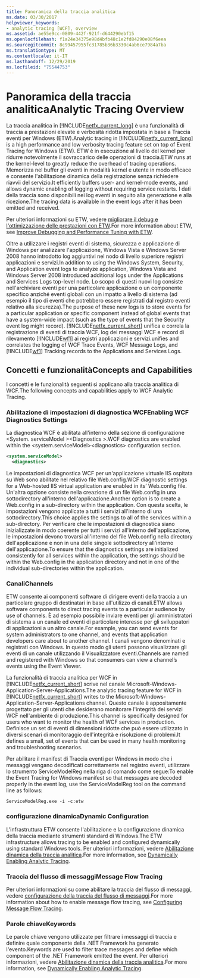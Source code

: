 ```yaml
---
title: Panoramica della traccia analitica
ms.date: 03/30/2017
helpviewer_keywords:
- analytic tracing [WCF], overview
ms.assetid: ae55e9cc-0809-442f-921f-d644290ebf15
ms.openlocfilehash: f1a24e34375e98d4bfb48c1e2fd84290e08f6eea
ms.sourcegitcommit: 8c99457955fc31785b36b3330c4ab6ce7984a7ba
ms.translationtype: MT
ms.contentlocale: it-IT
ms.lasthandoff: 12/29/2019
ms.locfileid: "75544753"
---
```

# <a name="analytic-tracing-overview"></a><span data-ttu-id="bedf6-102">Panoramica della traccia analitica</span><span class="sxs-lookup"><span data-stu-id="bedf6-102">Analytic Tracing Overview</span></span>
<span data-ttu-id="bedf6-103">La traccia analitica in [!INCLUDE[netfx_current_long](../../../../../includes/netfx-current-long-md.md)] è una funzionalità di traccia a prestazioni elevate e verbosità ridotta impostata in base a Traccia eventi per Windows (ETW).</span><span class="sxs-lookup"><span data-stu-id="bedf6-103">Analytic tracing in [!INCLUDE[netfx_current_long](../../../../../includes/netfx-current-long-md.md)] is a high performance and low verbosity tracing feature set on top of Event Tracing for Windows (ETW).</span></span> <span data-ttu-id="bedf6-104">ETW è in esecuzione al livello del kernel per ridurre notevolmente il sovraccarico delle operazioni di traccia.</span><span class="sxs-lookup"><span data-stu-id="bedf6-104">ETW runs at the kernel-level to greatly reduce the overhead of tracing operations.</span></span> <span data-ttu-id="bedf6-105">Memorizza nel buffer gli eventi in modalità kernel e utente in modo efficace e consente l'abilitazione dinamica della registrazione senza richiedere riavvii del servizio.</span><span class="sxs-lookup"><span data-stu-id="bedf6-105">It efficiently buffers user- and kernel-mode events, and allows dynamic enabling of logging without requiring service restarts.</span></span> <span data-ttu-id="bedf6-106">I dati della traccia sono disponibili nei log eventi in seguito alla generazione e alla ricezione.</span><span class="sxs-lookup"><span data-stu-id="bedf6-106">The tracing data is available in the event logs after it has been emitted and received.</span></span>  
  
 <span data-ttu-id="bedf6-107">Per ulteriori informazioni su ETW, vedere [migliorare il debug e l'ottimizzazione delle prestazioni con ETW](https://go.microsoft.com/fwlink/?LinkId=164781).</span><span class="sxs-lookup"><span data-stu-id="bedf6-107">For more information about ETW, see [Improve Debugging and Performance Tuning with ETW](https://go.microsoft.com/fwlink/?LinkId=164781).</span></span>  
  
 <span data-ttu-id="bedf6-108">Oltre a utilizzare i registri eventi di sistema, sicurezza e applicazione di Windows per analizzare l'applicazione, Windows Vista e Windows Server 2008 hanno introdotto log aggiuntivi nel nodo di livello superiore registri applicazioni e servizi.</span><span class="sxs-lookup"><span data-stu-id="bedf6-108">In addition to using the Windows System, Security, and Application event logs to analyze application, Windows Vista and Windows Server 2008 introduced additional logs under the Applications and Services Logs top-level node.</span></span> <span data-ttu-id="bedf6-109">Lo scopo di questi nuovi log consiste nell'archiviare eventi per una particolare applicazione o un componente specifico anziché eventi globali con un impatto a livello di sistema (ad esempio il tipo di eventi che potrebbero essere registrati dal registro eventi relativo alla sicurezza).</span><span class="sxs-lookup"><span data-stu-id="bedf6-109">The purpose of these new logs is to store events for a particular application or specific component instead of global events that have a system-wide impact (such as the type of events that the Security event log might record).</span></span> [!INCLUDE[netfx_current_short](../../../../../includes/netfx-current-short-md.md)] <span data-ttu-id="bedf6-110">unifica e correla la registrazione di eventi di traccia WCF, log dei messaggi WCF e record di rilevamento [!INCLUDE[wf1](../../../../../includes/wf1-md.md)] ai registri applicazioni e servizi.</span><span class="sxs-lookup"><span data-stu-id="bedf6-110">unifies and correlates the logging of WCF Trace Events, WCF Message Logs, and [!INCLUDE[wf1](../../../../../includes/wf1-md.md)] Tracking records to the Applications and Services Logs.</span></span>  
  
## <a name="concepts-and-capabilities"></a><span data-ttu-id="bedf6-111">Concetti e funzionalità</span><span class="sxs-lookup"><span data-stu-id="bedf6-111">Concepts and Capabilities</span></span>  
 <span data-ttu-id="bedf6-112">I concetti e le funzionalità seguenti si applicano alla traccia analitica di WCF.</span><span class="sxs-lookup"><span data-stu-id="bedf6-112">The following concepts and capabilities apply to WCF Analytic Tracing.</span></span>  
  
### <a name="enabling-wcf-diagnostics-settings"></a><span data-ttu-id="bedf6-113">Abilitazione di impostazioni di diagnostica WCF</span><span class="sxs-lookup"><span data-stu-id="bedf6-113">Enabling WCF Diagnostics Settings</span></span>  
 <span data-ttu-id="bedf6-114">La diagnostica WCF è abilitata all'interno della sezione di configurazione \<System. serviceModel >\<Diagnostics >.</span><span class="sxs-lookup"><span data-stu-id="bedf6-114">WCF diagnostics are enabled within the \<system.serviceModel>\<diagnostics> configuration section.</span></span>  
  
```xml  
<system.serviceModel>  
  <diagnostics>  
```  
  
 <span data-ttu-id="bedf6-115">Le impostazioni di diagnostica WCF per un'applicazione virtuale IIS ospitata su Web sono abilitate nel relativo file Web.config.</span><span class="sxs-lookup"><span data-stu-id="bedf6-115">WCF diagnostic settings for a Web-hosted IIS virtual application are enabled in its’ Web.config file.</span></span> <span data-ttu-id="bedf6-116">Un'altra opzione consiste nella creazione di un file Web.config in una sottodirectory all'interno dell'applicazione.</span><span class="sxs-lookup"><span data-stu-id="bedf6-116">Another option is to create a Web.config in a sub-directory within the application.</span></span>  <span data-ttu-id="bedf6-117">Con questa scelta, le impostazioni vengono applicate a tutti i servizi all'interno di una sottodirectory.</span><span class="sxs-lookup"><span data-stu-id="bedf6-117">This choice applies the settings to all of the services within a sub-directory.</span></span>  <span data-ttu-id="bedf6-118">Per verificare che le impostazioni di diagnostica siano inizializzate in modo coerente per tutti i servizi all'interno dell'applicazione, le impostazioni devono trovarsi all'interno del file Web.config nella directory dell'applicazione e non in una delle singole sottodirectory all'interno dell'applicazione.</span><span class="sxs-lookup"><span data-stu-id="bedf6-118">To ensure that the diagnostics settings are initialized consistently for all services within the application, the settings should be within the Web.config in the application directory and not in one of the individual sub-directories within the application.</span></span>  
  
### <a name="channels"></a><span data-ttu-id="bedf6-119">Canali</span><span class="sxs-lookup"><span data-stu-id="bedf6-119">Channels</span></span>  
 <span data-ttu-id="bedf6-120">ETW consente ai componenti software di dirigere eventi della traccia a un particolare gruppo di destinatari in base all'utilizzo di canali.</span><span class="sxs-lookup"><span data-stu-id="bedf6-120">ETW allows software components to direct tracing events to a particular audience by use of channels.</span></span> <span data-ttu-id="bedf6-121">È ad esempio possibile inviare eventi per gli amministratori di sistema a un canale ed eventi di particolare interesse per gli sviluppatori di applicazioni a un altro canale.</span><span class="sxs-lookup"><span data-stu-id="bedf6-121">For example, you can send events for system administrators to one channel, and events that application developers care about to another channel.</span></span> <span data-ttu-id="bedf6-122">I canali vengono denominati e registrati con Windows. In questo modo gli utenti possono visualizzare gli eventi di un canale utilizzando il Visualizzatore eventi.</span><span class="sxs-lookup"><span data-stu-id="bedf6-122">Channels are named and registered with Windows so that consumers can view a channel’s events using the Event Viewer.</span></span>  
  
 <span data-ttu-id="bedf6-123">La funzionalità di traccia analitica per WCF in [!INCLUDE[netfx_current_short](../../../../../includes/netfx-current-short-md.md)] scrive nel canale Microsoft-Windows-Application-Server-Applications.</span><span class="sxs-lookup"><span data-stu-id="bedf6-123">The analytic tracing feature for WCF in [!INCLUDE[netfx_current_short](../../../../../includes/netfx-current-short-md.md)] writes to the Microsoft-Windows-Application-Server-Applications channel.</span></span> <span data-ttu-id="bedf6-124">Questo canale è appositamente progettato per gli utenti che desiderano monitorare l'integrità dei servizi WCF nell'ambiente di produzione.</span><span class="sxs-lookup"><span data-stu-id="bedf6-124">This channel is specifically designed for users who want to monitor the health of WCF services in production.</span></span> <span data-ttu-id="bedf6-125">Definisce un set di eventi di dimensioni ridotte che può essere utilizzato in diversi scenari di monitoraggio dell'integrità e risoluzione di problemi.</span><span class="sxs-lookup"><span data-stu-id="bedf6-125">It defines a small, set of events that can be used in many health monitoring and troubleshooting scenarios.</span></span>  
  
 <span data-ttu-id="bedf6-126">Per abilitare il manifest di Traccia eventi per Windows in modo che i messaggi vengano decodificati correttamente nel registro eventi, utilizzare lo strumento ServiceModelReg nella riga di comando come segue:</span><span class="sxs-lookup"><span data-stu-id="bedf6-126">To enable the Event Tracing for Windows manifest so that messages are decoded properly in the event log, use the ServiceModelReg tool on the command line as follows:</span></span>  
  
 `ServiceModelReg.exe -i -c:etw`  
  
### <a name="dynamic-configuration"></a><span data-ttu-id="bedf6-127">configurazione dinamica</span><span class="sxs-lookup"><span data-stu-id="bedf6-127">Dynamic Configuration</span></span>  
 <span data-ttu-id="bedf6-128">L'infrastruttura ETW consente l'abilitazione e la configurazione dinamica della traccia mediante strumenti standard di Windows.</span><span class="sxs-lookup"><span data-stu-id="bedf6-128">The ETW infrastructure allows tracing to be enabled and configured dynamically using standard Windows tools.</span></span> <span data-ttu-id="bedf6-129">Per ulteriori informazioni, vedere [Abilitazione dinamica della traccia analitica](dynamically-enabling-analytic-tracing.md).</span><span class="sxs-lookup"><span data-stu-id="bedf6-129">For more information, see [Dynamically Enabling Analytic Tracing](dynamically-enabling-analytic-tracing.md).</span></span>  
  
### <a name="message-flow-tracing"></a><span data-ttu-id="bedf6-130">Traccia del flusso di messaggi</span><span class="sxs-lookup"><span data-stu-id="bedf6-130">Message Flow Tracing</span></span>  
 <span data-ttu-id="bedf6-131">Per ulteriori informazioni su come abilitare la traccia del flusso di messaggi, vedere [configurazione della traccia del flusso di messaggi](configuring-message-flow-tracing.md).</span><span class="sxs-lookup"><span data-stu-id="bedf6-131">For more information about how to enable message flow tracing, see [Configuring Message Flow Tracing](configuring-message-flow-tracing.md).</span></span>  
  
### <a name="keywords"></a><span data-ttu-id="bedf6-132">Parole chiave</span><span class="sxs-lookup"><span data-stu-id="bedf6-132">Keywords</span></span>  
 <span data-ttu-id="bedf6-133">Le parole chiave vengono utilizzate per filtrare i messaggi di traccia e definire quale componente della .NET Framework ha generato l'evento.</span><span class="sxs-lookup"><span data-stu-id="bedf6-133">Keywords are used to filter trace messages and define which component of the .NET Framework emitted the event.</span></span> <span data-ttu-id="bedf6-134">Per ulteriori informazioni, vedere [Abilitazione dinamica della traccia analitica](dynamically-enabling-analytic-tracing.md).</span><span class="sxs-lookup"><span data-stu-id="bedf6-134">For more information, see [Dynamically Enabling Analytic Tracing](dynamically-enabling-analytic-tracing.md).</span></span>
